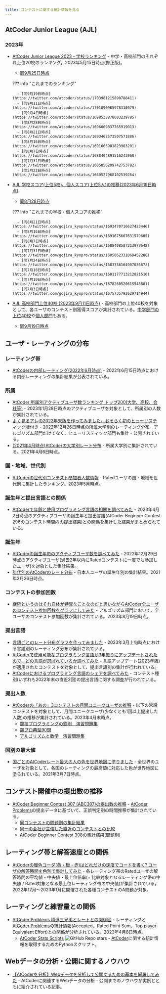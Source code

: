```yaml
---
title: コンテストに関する統計情報を見る
---
```


## AtCoder Junior League (AJL)

### 2023年

- [AtCoder Junior League 2023 - 学校ランキング](https://twitter.com/atcoder/status/1658033672879235075) - 中学・高校部門のそれぞれ上位20校のランキング。2023年5月15日時点(修正版)。
    - [同9月25日時点](https://twitter.com/atcoder/status/1706169824861397059)

    ??? info "これまでのランキング"

        - [同9月19日時点](https://twitter.com/atcoder/status/1703981215890788411)
        - [同9月11日時点](https://twitter.com/atcoder/status/1701090985978310979)
        - [同9月4日時点](https://twitter.com/atcoder/status/1698538878603239785)
        - [同8月28日時点](https://twitter.com/atcoder/status/1696009837765919013)
        - [同8月21日時点](https://twitter.com/atcoder/status/1693462573507571886)
        - [同8月16日時点](https://twitter.com/atcoder/status/1691665901823963201)
        - [同8月7日時点](https://twitter.com/atcoder/status/1688404891516243968)
        - [同7月31日時点](https://twitter.com/atcoder/status/1685856209742753792)
        - [同5月22日時点](https://twitter.com/atcoder/status/1660527968102539264)

- [AJL 学校スコア(上位5校)、個人スコア(上位5人)の推移(2023年6月19日時点)](https://twitter.com/gojira_kyopro/status/1670634706545836032)
    - [同8月28日時点](https://twitter.com/gojira_kyopro/status/1696083230800433478)

    ??? info "これまでの学校・個人スコアの推移"

        - [同8月21日時点](https://twitter.com/gojira_kyopro/status/1693470716627423446)
        - [同8月16日時点](https://twitter.com/gojira_kyopro/status/1691675667631579605)
        - [同8月7日時点](https://twitter.com/gojira_kyopro/status/1688408587213979648)
        - [同7月31日時点](https://twitter.com/gojira_kyopro/status/1685862331069452288)
        - [同7月24日時点](https://twitter.com/gojira_kyopro/status/1683336164907036672)
        - [同7月18日時点](https://twitter.com/gojira_kyopro/status/1681177713212821510)
        - [同7月10日時点](https://twitter.com/gojira_kyopro/status/1678260520615546881)
        - [同7月3日時点](https://twitter.com/gojira_kyopro/status/1675735792629714944)

- [AJL 高校部門上位40校 (2023年9月11日時点)](https://twitter.com/kiri8128/status/1701251352075075616) - 高校部門の上位40校を対象として、各ユーザのコンテスト別獲得スコアが集計されている。[中学部門の上位40校](https://twitter.com/kiri8128/status/1701251566312022247)や[個人部門](https://twitter.com/kiri8128/status/1701252177392762975)もある。
    - [同9月19日時点](https://twitter.com/kiri8128/status/1704120665950056450)

## ユーザ・レーティングの分布

### レーティング帯

- [AtCoderの内部レーティング(2022年6月時点)](https://twitter.com/chokudai/status/1536919432705888256) - 2022年6月15日時点における内部レーティングの集計結果が公表されている。

### 所属

- [AtCoder 所属別アクティブユーザ数ランキング トップ200(大学、高校、会社等)](https://qiita.com/nabata/items/864e06a52de88123daaa) - 2023年1月28日時点のアクティブユーザを対象として、所属別の人数が集計されている。
- [よく見るアレの2022年末版を作ってみました。おそらく初のヒューリスティック版付き](https://twitter.com/ToastUz/status/1607382171123343360) - 2022年12月26日時点の所属大学別のレーティング分布。アルゴリズム部門だけでなく、ヒューリスティック部門も集計・公開されている。
- [(2021年4月時点)AtCoderの大学別レート分布](https://saba-kpr.hatenablog.com/entry/2021/04/06/125306) - 所属大学別に集計されている。2021年4月6日時点。

### 国・地域、世代別

- [AtCoderの世代別コンテスト参加者人数情報](https://twitter.com/atcoder/status/1655806548369870848) - Ratedユーザの国・地域を世代別に集計したランキング。2023年5月時点。

### 誕生年と提出言語との関係

- [AtCoderで年齢と使用プログラミング言語の相関を調べてみた](https://qiita.com/nabata/items/7c15a47f6a5caecadcc9) - 2023年4月2日時点のアクティブユーザの誕生年と提出言語(AtCoder Beginner Contest 296のコンテスト時間内の提出結果)との関係を集計した結果がまとめられている。

### 誕生年

- [AtCoderの誕生年毎のアクティブユーザ数を調べてみた](https://qiita.com/nabata/items/75407e48c7ca8de8a4a4) - 2022年12月29日時点のアクティブユーザ(過去2年以内にRatedコンテストに一度でも参加したユーザ)を対象とした集計結果。
- [年代別のAtCoderのレート分布](https://twitter.com/saba_kpr/status/1365221656818446339) - 日本人ユーザの誕生年別の集計結果。2021年2月26日時点。

### コンテストの参加回数

- [継続というのはそれ自体が特異なことなのだと思いながらAtCoder全ユーザのコンテスト参加回数をグラフにしてみた](https://qiita.com/nabata/items/322c30ad3b827b1b508c) - アルゴリズム部門において、全ユーザのコンテスト参加回数が集計されている。2023年8月19日時点。

### 提出言語

- [言語ごとのレート分布グラフを作ってみました](https://twitter.com/ToastUz/status/1633050067560189954) - 2023年3月上旬時点における言語別のレーティング分布が集計されている。
- [AtCoderで使用可能なプログラミング言語が3年振りにアップデートされたので、どの言語が選ばれているか調べてみた](https://qiita.com/nabata/items/789a01effaceeeb570a7) - 言語アップデート(2023年版)が適用されたコンテストを対象として、提出言語別の集計が行われている。
- [AtCoderにおけるプログラミング言語のシェアを調べてみた](https://qiita.com/nabata/items/1f9c0543fad5c6106d19) - コンテスト種別(いずれも2022年末の直近2回)の提出言語に関する調査が行われている。

### 提出人数

- [AtCoderの「あの」3コンテストの月間ユニークユーザの推移](https://twitter.com/ToastUz/status/1659861468043706368) - 以下の常設コンテストを対象として、月間ユニークユーザ(少なくとも1回以上提出した人数)の推移が集計されている。2023年4月末時点。
    - [競技プログラミングの鉄則　演習問題集](https://atcoder.jp/contests/tessoku-book)
    - [競プロ典型90問](https://atcoder.jp/contests/typical90)
    - [アルゴリズムと数学　演習問題集](https://atcoder.jp/contests/math-and-algorithm)

### 国別の最大値

- [国ごとのAtCoderレート最大の人の色を世界地図に塗りました](https://twitter.com/gojira_kyopro/status/1368246952773644291) - 全世界のユーザを対象として、各国のレーティングの最高値に対応した色が世界地図に塗られている。2021年3月7日時点。

## コンテスト開催中の提出数の推移

- [AtCoder Beginner Contest 307 (ABC307)の提出数の推移](https://twitter.com/ToastUz/status/1672648317359263745) - [AtCoder Problems](https://kenkoooo.com/atcoder/)の提出データに基づいて、正誤判定別の時間推移が集計されている。
    - [同コンテストの問題別の集計結果](https://twitter.com/ToastUz/status/1672770004092338177)
    - [同一の会社が主催した直近のコンテストとの比較](https://twitter.com/ToastUz/status/1672777023637561344)
    - [AtCoder Beginner Contest 308の集計結果(問題別)](https://twitter.com/ToastUz/status/1675429379026067456)

## レーティング帯と解答速度との関係

- [AtCoderの暖色コーダ(黄・橙・赤)はどれだけの速度でコードを書く? ユーザの解答時間を色別で集計してみた](https://qiita.com/nabata/items/25631d3d1e43f4d9e31f) - 各レーティング帯のRatedユーザの解答時間の平均値・中央値・最上位倍率(= 比較対象となるレーティング帯の中央値 / Rated対象となる最上位レーティング帯の中央値)が集計されている。2022年12月〜2023年1月に開催された各種コンテストのA問題が対象。

## レーティングと練習量との関係

- [AtCoder Problems 精進三兄弟とレートとの関係図](https://twitter.com/ToastUz/status/1644570880968916993) - レーティングと[AtCoder Problems](https://kenkoooo.com/atcoder/)の統計情報(Accepted、Rated Point Sum、Top player-Equivalent Effort)との関係が分析されている。2023年4月8日時点。
    - [AtCoder Stats Scripts](https://github.com/toast-uz/atcoder_stats) ![GitHub Repo stars](https://img.shields.io/github/stars/toast-uz/atcoder_stats?style=plastic) - [AtCoder](https://atcoder.jp/)に関する統計情報を取得するためのPythonスクリプト。

## Webデータの分析・公開に関するノウハウ

- [【AtCoderを分析】Webデータを分析して公開するための基本を網羅してみた](https://qiita.com/toast-uz/items/a0d9bfb64b9d85d3aa4f) - AtCoderに関連するWebデータの分析・公開までのノウハウが実例とともに紹介されている記事。
